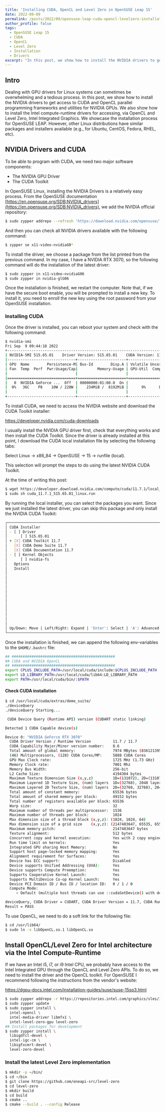 ```yaml
---
title: 'Installing CUDA, OpenCL and Level Zero in OpenSUSE Leap 15'
date: 2022-09-09
permalink: /posts/2022/09/opensuse-leap-cuda-opencl-levelzero-installation/
author_profile: false
tags:
  - OpenSUSE Leap 15
  - CUDA
  - OpenCL
  - Level Zero
  - Installation
  - Drivers
excerpt: "In this post, we show how to install the NVIDIA drivers to get access to CUDA and OpenCL parallel programming frameworks and utilities for NVIDIA GPUs. We also show how to install the Intel compute-runtime drivers for accessing, via OpenCL and Level Zero, Intel Integrated Graphics."
---
```


## Intro

Dealing with GPU drivers for Linux systems can sometimes be overwhelming and a tedious process. In this post, we show how to install the NVIDIA drivers to get access to CUDA and OpenCL parallel programming frameworks and utilities for NVIDIA GPUs. We also show how to install the Intel compute-runtime drivers for accessing, via OpenCL and Level Zero, Intel Integrated Graphics. We showcase the installation process for OpenSUSE LEAP. However, other Linux distributions have similar packages and installers available (e.g., for Ubuntu, CentOS, Fedora, RHEL, etc). 


## NVIDIA Drivers and CUDA 

To be able to program with CUDA, we need two major software components:  
  - The NVIDIA GPU Driver 
  - The CUDA Toolkit 


In OpenSUSE Linux, installing the NVIDIA Drivers is a relatively easy process. From the OpenSUSE documentation [https://en.opensuse.org/SDB:NVIDIA_drivers](https://en.opensuse.org/SDB:NVIDIA_drivers), we add the NVIDIA official repository: 


```bash 
$ sudo zypper addrepo --refresh 'https://download.nvidia.com/opensuse/leap/$releasever' NVIDIA 
``` 

And then you can check all NVIDIA drivers available with the following command: 

```bash 
$ zypper se x11-video-nvidiaG0* 
``` 

To install the driver, we choose a package from the list printed from the previous command. In my case, I have a NVIDIA RTX 3070, so the following command will do the installation of the latest driver: 


```bash 
$ sudo zypper in x11-video-nvidiaG06 
$ sudo zypper in nvidia-glG06 
``` 

Once the installation is finished, we restart the computer. Note that, if we have the secure boot enable, you will be prompted to install a new key. To install it, you need to enroll the new key using the root password from your OpenSUSE installation. 


### Installing CUDA 

Once the driver is installed, you can reboot your system and check with the following command: 

```bash 
$ nvidia-smi 
Fri Sep  9 09:44:18 2022 
+-----------------------------------------------------------------------------+ 
| NVIDIA-SMI 515.65.01    Driver Version: 515.65.01    CUDA Version: 11.7     | 
|-------------------------------+----------------------+----------------------+ 
| GPU  Name        Persistence-M| Bus-Id        Disp.A | Volatile Uncorr. ECC | 
| Fan  Temp  Perf  Pwr:Usage/Cap|         Memory-Usage | GPU-Util  Compute M. | 
|                               |                      |               MIG M. | 
|===============================+======================+======================| 
|   0  NVIDIA GeForce ...  Off  | 00000000:01:00.0  On |                  N/A | 
|  0%   36C    P8    10W / 220W |    234MiB /  8192MiB |      9%      Default | 
|                               |                      |                  N/A | 
+-------------------------------+----------------------+----------------------+ 
``` 

To install CUDA, we need to access the NVIDIA website and download the CUDA Toolkit installer: 

https://developer.nvidia.com/cuda-downloads 


I usually install the NVIDIA GPU driver first, check that everything works and then install the CUDA Toolkit. Since the driver is already installed at this point, I download the CUDA local installation file by selecting the following tabs: 

Select Linux -> x86_84 -> OpenSUSE -> 15 -> runfile (local). 

This selection will prompt the steps to do using the latest NVIDIA CUDA Toolkit. 

At the time of writing this post: 

```bash 
$ wget https://developer.download.nvidia.com/compute/cuda/11.7.1/local_installers/cuda_11.7.1_515.65.01_linux.run 
$ sudo sh cuda_11.7.1_515.65.01_linux.run 
``` 

By running the local installer, you can select the packages you want. Since we just installed the latest driver, you can skip this package and only install the NVIDIA CUDA Toolkit: 


```bash
┌──────────────────────────────────────────────────────────────────────────────┐
│ CUDA Installer                                                               │
│ - [ ] Driver                                                                 │
│      [ ] 515.65.01                                                           │
│ + [X] CUDA Toolkit 11.7                                                      │
│   [X] CUDA Demo Suite 11.7                                                   │
│   [X] CUDA Documentation 11.7                                                │
│ - [ ] Kernel Objects                                                         │
│      [ ] nvidia-fs                                                           │
│   Options                                                                    │
│   Install                                                                    │
│                                                                              │
│                                                                              │
│                                                                              │
│                                                                              │
│                                                                              │
│                                                                              │
│                                                                              │
│                                                                              │
│                                                                              │
│                                                                              │
│                                                                              │
│                                                                              │
│ Up/Down: Move | Left/Right: Expand | 'Enter': Select | 'A': Advanced options │
└──────────────────────────────────────────────────────────────────────────────┘
```


Once the installation is finished, we can append the following env-variables to the `$HOME/.bashrc` file: 


```bash
## ###############################################
## CUDA and NVIDIA OpenCL
## ###############################################
export CPLUS_INCLUDE_PATH=/usr/local/cuda/include:$CPLUS_INCLUDE_PATH
export LD_LIBRARY_PATH=/usr/local/cuda/lib64:LD_LIBRARY_PATH
export PATH=/usr/local/cuda/bin/:$PATH
```

#### Check CUDA installation 

```bash
$ cd /usr/local/cuda/extras/demo_suite/
./deviceQuery 
./deviceQuery Starting...

 CUDA Device Query (Runtime API) version (CUDART static linking)

Detected 1 CUDA Capable device(s)

Device 0: "NVIDIA GeForce RTX 3070"
  CUDA Driver Version / Runtime Version          11.7 / 11.7
  CUDA Capability Major/Minor version number:    8.6
  Total amount of global memory:                 7974 MBytes (8361213952 bytes)
  (46) Multiprocessors, (128) CUDA Cores/MP:     5888 CUDA Cores
  GPU Max Clock rate:                            1725 MHz (1.73 GHz)
  Memory Clock rate:                             7001 Mhz
  Memory Bus Width:                              256-bit
  L2 Cache Size:                                 4194304 bytes
  Maximum Texture Dimension Size (x,y,z)         1D=(131072), 2D=(131072, 65536), 3D=(16384, 16384, 16384)
  Maximum Layered 1D Texture Size, (num) layers  1D=(32768), 2048 layers
  Maximum Layered 2D Texture Size, (num) layers  2D=(32768, 32768), 2048 layers
  Total amount of constant memory:               65536 bytes
  Total amount of shared memory per block:       49152 bytes
  Total number of registers available per block: 65536
  Warp size:                                     32
  Maximum number of threads per multiprocessor:  1536
  Maximum number of threads per block:           1024
  Max dimension size of a thread block (x,y,z): (1024, 1024, 64)
  Max dimension size of a grid size    (x,y,z): (2147483647, 65535, 65535)
  Maximum memory pitch:                          2147483647 bytes
  Texture alignment:                             512 bytes
  Concurrent copy and kernel execution:          Yes with 2 copy engine(s)
  Run time limit on kernels:                     Yes
  Integrated GPU sharing Host Memory:            No
  Support host page-locked memory mapping:       Yes
  Alignment requirement for Surfaces:            Yes
  Device has ECC support:                        Disabled
  Device supports Unified Addressing (UVA):      Yes
  Device supports Compute Preemption:            Yes
  Supports Cooperative Kernel Launch:            Yes
  Supports MultiDevice Co-op Kernel Launch:      Yes
  Device PCI Domain ID / Bus ID / location ID:   0 / 1 / 0
  Compute Mode:
     < Default (multiple host threads can use ::cudaSetDevice() with device simultaneously) >

deviceQuery, CUDA Driver = CUDART, CUDA Driver Version = 11.7, CUDA Runtime Version = 11.7, NumDevs = 1, Device0 = NVIDIA GeForce RTX 3070
Result = PASS
```

To use OpenCL, we need to do a soft link for the following file:

```bash
$ cd /usr/lib64/
$ sudo ln -s libOpenCL.so.1 libOpenCL.so
```


## Install OpenCL/Level Zero for Intel architecture via the Intel Compute-Runtime 

If we have an Intel i5, i7, or i9 Intel CPU, we probably have access to the Intel Integrated GPU through the OpenCL and Level Zero APIs. To do so, we need to install the driver and the OpenCL toolkit. For OpenSUSE I recommend following the instructions from the vendor's website: 

 
https://dgpu-docs.intel.com/installation-guides/suse/suse-15sp3.html 


```bash
$ sudo zypper addrepo -r https://repositories.intel.com/graphics/sles/15sp3/intel-graphics.repo
$ sudo zypper update
$ sudo zypper install \
  intel-opencl \
  intel-media-driver libmfx1 \
  intel-level-zero-gpu level-zero
## Install packages for development
$ sudo zypper install \
  libigdfcl-devel \
  intel-igc-cm \
  libigfxcmrt-devel \
  level-zero-devel
```

### Install the latest Level Zero implementation

```bash
$ mkdir -p ~/bin/
$ cd ~/bin
$ git clone https://github.com/oneapi-src/level-zero 
$ cd level-zero
$ mkdir build
$ cd build
$ cmake ..
$ cmake --build . --config Release
```
